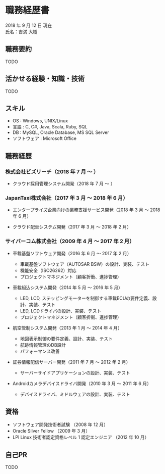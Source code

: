 # 職務経歴書

2018 年 9 月 12 日 現在  
氏名：吉満 大樹

## 職務要約

TODO

## 活かせる経験・知識・技術

TODO

## スキル

- OS : Windows, UNIX/Linux
- 言語 : C, C#, Java, Scala, Ruby, SQL
- DB : MySQL, Oracle Database, MS SQL Server
- ソフトウェア : Microsoft Office

## 職務経歴

### 株式会社ビズリーチ（2018 年 7 月 〜 ）

- クラウド採用管理システム開発（2018 年 7 月 〜 ）

### JapanTaxi株式会社（2017 年 3 月 〜 2018 年 6 月）

- エンタープライズ企業向けの業務支援サービス開発（2018 年 3 月 〜 2018 年 6 月）

- クラウド配車システム゙開発（2017 年 3 月 〜 2018 年 2 月）

### サイバーコム株式会社（2009 年 4 月 〜 2017 年 2 月）

- 車載基盤ソフトウェア開発（2016 年 6 月 〜 2017 年 2 月）
  - 車載基盤ソフトウェア（AUTOSAR BSW）の設計、実装、テスト
  - 機能安全（ISO26262）対応
  - プロジェクトマネジメント（顧客折衝、進捗管理）

- 車載組込システム開発（2014 年 5 月 〜 2016 年 5 月）
  - LED, LCD, ステッピングモーターを制御する車載ECUの要件定義、設計、実装、テスト
  - LED, LCDドライバの設計、実装、テスト
  - プロジェクトマネジメント（顧客折衝、進捗管理）

- 航空管制システム開発（2013 年 1 月 〜 2014 年 4 月）
  - 地図表示制御の要件定義、設計、実装、テスト
  - 航跡情報管理のDB設計
  - パフォーマンス改善

- 証券情報配信サーバー開発（2011 年 7 月 〜 2012 年 2 月）
  - サーバーサイドアプリケーションの設計、実装、テスト

- Androidカメラデバイスドライバ開発（2010 年 3 月 〜 2011 年 6 月）
  - デバイスドライバ、ミドルウェアの設計、実装、テスト

## 資格

- ソフトウェア開発技術者試験 （2008 年 12 月）
- Oracle Silver Fellow （2009 年 3 月）
- LPI Linux 技術者認定資格レベル 1 認定エンジニア （2012 年 10 月）

## 自己PR

TODO
